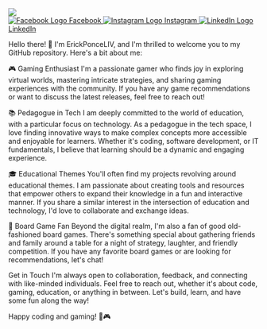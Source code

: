 <html lang="es">
<head>
  <meta charset="UTF-8">
  <meta name="viewport" content="width=device-width, initial-scale=1.0">
 <link rel="stylesheet" href="styles.css">
  <title>Botones Sociales</title>
</head>
<body>

 <div>
   <img src="https://github.com/ErickPonceLIV/ErickPonceLIV/blob/main/erick%20ponce%20liv.png">
  </div

<div class="social-buttons">
  <a href="https://www.facebook.com/LIONSUN.93/" target="_blank" class="social-button">
    <img src="https://cdn-icons-png.flaticon.com/256/20/20673.png" alt="Facebook Logo">
    Facebook
  </a>

  <a href="https://www.instagram.com/erick_ponceliv/" target="_blank" class="social-button">
    <img src="https://s1.pngtank.com/thumbnails/63c1579293788.png" alt="Instagram Logo">
    Instagram
  </a>

  <a href="https://www.linkedin.com/in/erickrpj/l" target="_blank" class="social-button">
    <img src="https://cdn3.iconfinder.com/data/icons/glypho-social-and-other-logos/64/logo-linkedin-512.png" alt="LinkedIn Logo">
    LinkedIn
  </a>
</div>

</body>
</html>



Hello there! 👋 I'm ErickPonceLIV, and I'm thrilled to welcome you to my GitHub repository. Here's a bit about me:

🎮 Gaming Enthusiast
I'm a passionate gamer who finds joy in exploring virtual worlds, mastering intricate strategies, and sharing gaming experiences with the community. If you have any game recommendations or want to discuss the latest releases, feel free to reach out!

📚 Pedagogue in Tech
I am deeply committed to the world of education, with a particular focus on technology. As a pedagogue in the tech space, I love finding innovative ways to make complex concepts more accessible and enjoyable for learners. Whether it's coding, software development, or IT fundamentals, I believe that learning should be a dynamic and engaging experience.

🎓 Educational Themes
You'll often find my projects revolving around educational themes. I am passionate about creating tools and resources that empower others to expand their knowledge in a fun and interactive manner. If you share a similar interest in the intersection of education and technology, I'd love to collaborate and exchange ideas.

🎲 Board Game Fan
Beyond the digital realm, I'm also a fan of good old-fashioned board games. There's something special about gathering friends and family around a table for a night of strategy, laughter, and friendly competition. If you have any favorite board games or are looking for recommendations, let's chat!

Get in Touch
I'm always open to collaboration, feedback, and connecting with like-minded individuals. Feel free to reach out, whether it's about code, gaming, education, or anything in between. Let's build, learn, and have some fun along the way!

Happy coding and gaming! 🚀🎮
